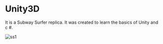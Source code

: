 # Unity3D

It is a Subway Surfer replica. It was created to learn the basics of Unity and c #.

![ss1](https://im4.ezgif.com/tmp/ezgif-4-4b542361d513.gif)